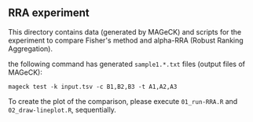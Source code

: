 ## RRA experiment

This directory contains data (generated by MAGeCK) and scripts for the experiment to compare Fisher's method and alpha-RRA (Robust Ranking Aggregation).

the following command has generated `sample1.*.txt` files (output files of MAGeCK):

```
mageck test -k input.tsv -c B1,B2,B3 -t A1,A2,A3
```

To create the plot of the comparison, please execute `01_run-RRA.R` and `02_draw-lineplot.R`, sequentially. 
